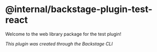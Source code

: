 # @internal/backstage-plugin-test-react

Welcome to the web library package for the test plugin!

_This plugin was created through the Backstage CLI_
